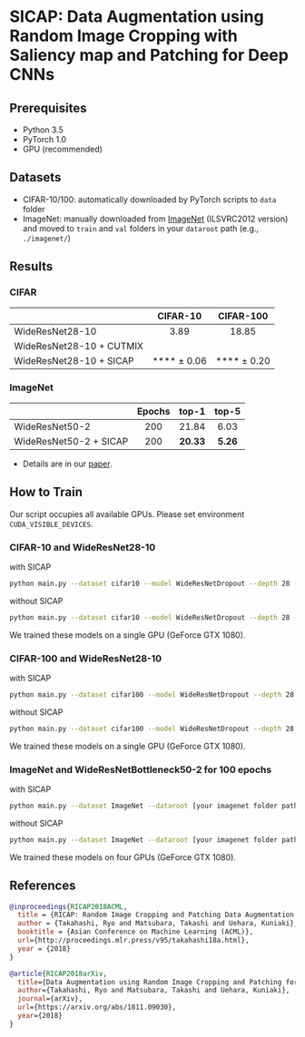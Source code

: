 
# SICAP: Data Augmentation using Random Image Cropping with Saliency map and Patching for Deep CNNs

## Prerequisites

* Python 3.5
* PyTorch 1.0
* GPU (recommended)

## Datasets

* CIFAR-10/100: automatically downloaded by PyTorch scripts to `data` folder
* ImageNet: manually downloaded from [ImageNet](http://www.image-net.org/) (ILSVRC2012 version) and moved to `train` and `val` folders in your `dataroot` path (e.g., `./imagenet/`)

## Results

### CIFAR

|                         |        CIFAR-10        |        CIFAR-100        |
|:------------------------|:----------------------:|:-----------------------:|
| WideResNet28-10         |          3.89          |          18.85          |
| WideResNet28-10 + CUTMIX|                    |                    |
| WideResNet28-10 + SICAP | **** &plusmn; 0.06 | **** &plusmn; 0.20 |

### ImageNet

|                        | Epochs |   top-1   |  top-5   |
|:-----------------------|:------:|:---------:|:--------:|
| WideResNet50-2         |  200   |   21.84   |   6.03   |
| WideResNet50-2 + SICAP |  200   | **20.33** | **5.26** |

* Details are in our [paper](https://arxiv.org/abs/1811.09030).

## How to Train

Our script occupies all available GPUs. Please set environment `CUDA_VISIBLE_DEVICES`.

### CIFAR-10 and WideResNet28-10

with SICAP

```bash
python main.py --dataset cifar10 --model WideResNetDropout --depth 28 --params 10 --beta_of_sicap 1.0 --postfix sicap1.0
```

without SICAP

```bash
python main.py --dataset cifar10 --model WideResNetDropout --depth 28 --params 10
```

We trained these models on a single GPU (GeForce GTX 1080).

### CIFAR-100 and WideResNet28-10

with SICAP

```bash
python main.py --dataset cifar100 --model WideResNetDropout --depth 28 --params 10 --beta_of_sicap 0.3 --postfix SICAP1.0
```

without SICAP

```bash
python main.py --dataset cifar100 --model WideResNetDropout --depth 28 --params 10
```

We trained these models on a single GPU (GeForce GTX 1080).


### ImageNet and WideResNetBottleneck50-2 for 100 epochs

with SICAP

```bash
python main.py --dataset ImageNet --dataroot [your imagenet folder path(like ./imagenet)] --model WideResNetBottleneck --depth 50 --epoch 100 --adlr 30,60,90 --droplr 0.1 --wd 1e-4 --batch 256 --params 2 --beta_of_ricap 0.3 --postfix ricap0.3
```

without SICAP

```bash
python main.py --dataset ImageNet --dataroot [your imagenet folder path(like ./imagenet)] --model WideResNetBottleneck --depth 50 --epoch 100 --adlr 30,60,90 --droplr 0.1 --wd 1e-4 --batch 256 --params 2
```

We trained these models on four GPUs (GeForce GTX 1080).

## References

```bibtex
@inproceedings{RICAP2018ACML,
  title = {RICAP: Random Image Cropping and Patching Data Augmentation for Deep CNNs},
  author = {Takahashi, Ryo and Matsubara, Takashi and Uehara, Kuniaki},
  booktitle = {Asian Conference on Machine Learning (ACML)},
  url={http://proceedings.mlr.press/v95/takahashi18a.html},
  year = {2018}
}
```

```bibtex
@article{RICAP2018arXiv,
  title={Data Augmentation using Random Image Cropping and Patching for Deep CNNs},
  author={Takahashi, Ryo and Matsubara, Takashi and Uehara, Kuniaki},
  journal={arXiv},
  url={https://arxiv.org/abs/1811.09030},
  year={2018}
}
```
